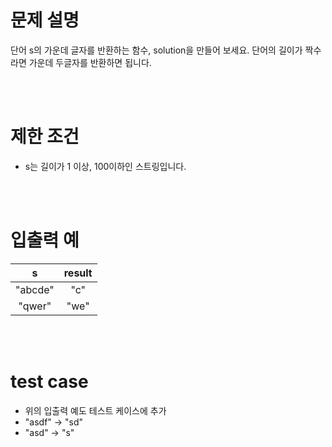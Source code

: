 # 문제 설명
단어 s의 가운데 글자를 반환하는 함수, solution을 만들어 보세요. 단어의 길이가 짝수라면 가운데 두글자를 반환하면 됩니다.

<br><br>

# 제한 조건
- s는 길이가 1 이상, 100이하인 스트링입니다.

<br><br>

# 입출력 예
|s|result|
|:-----:|:-----:|
| "abcde" | "c" |
| "qwer" | "we" |

<br><br>

# test case
- 위의 입출력 예도 테스트 케이스에 추가
- "asdf" -> "sd"
- "asd" -> "s"